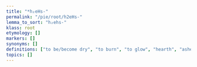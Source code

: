 ```yaml
---
title: "*h₂eHs-"
permalink: "/pie/root/h2eHs-"
lemma_to_sort: "h₂ehs-"
klass: root
etymology: []
markers: []
synonyms: []
definitions: ["to be/become dry", "to burn", "to glow", "hearth", "ashes"]
topics: []
---
```

